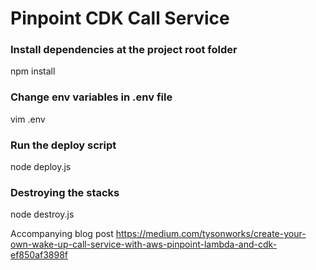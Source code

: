 # Pinpoint CDK Call Service

### Install dependencies at the project root folder
npm install

### Change env variables in .env file
vim .env

### Run the deploy script
node deploy.js

### Destroying the stacks
node destroy.js


Accompanying blog post
https://medium.com/tysonworks/create-your-own-wake-up-call-service-with-aws-pinpoint-lambda-and-cdk-ef850af3898f